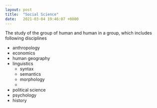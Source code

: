 ```yaml
---
layout: post
title:  "Social Science"
date:   2021-03-04 19:46:07 +0800
---
```


The study of the group of human and human in a group, which includes following disciplines

- anthropology
- economics
- human geography
- linguistics
  - syntax 
  - semantics
  - morphology
  - 
- political science
- psychology
- history